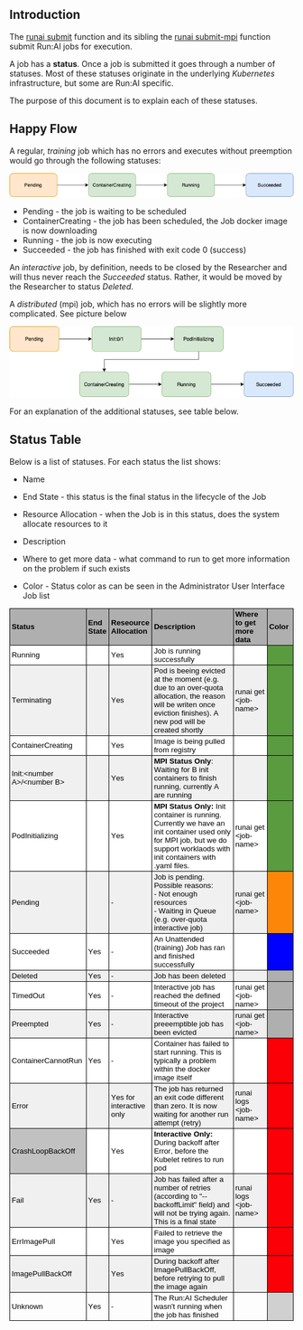 ## Introduction

The [runai submit](../Command-Line-Interface-API-Reference/runai-submit.md) function and its sibling the [runai submit-mpi](../Command-Line-Interface-API-Reference/runai-submit-mpi.md) function submit Run:AI jobs for execution. 

A job has a __status__. Once a job is submitted it goes through a number of statuses. Most of these statuses originate in the underlying _Kubernetes_ infrastructure, but some are Run:AI specific. 

The purpose of this document is to explain each of these statuses. 

## Happy Flow

A regular, _training_ job which has no errors and executes without preemption would go through the following statuses:

![Job-Statuses-Success](img/Job-Statuses-Success.png)

* Pending - the job is waiting to be scheduled
* ContainerCreating - the job has been scheduled, the Job docker image is now downloading
* Running - the job is now executing
* Succeeded - the job has finished with exit code 0 (success)


An _interactive_ job, by definition, needs to be closed by the Researcher and will thus never reach the _Succeeded_ status. Rather, it would be moved by the Researcher to status _Deleted_.


A _distributed_ (mpi) job, which has no errors will be slightly more complicated. See picture below 

![mpi-Job-Statuses-Success](img/mpi-Job-Statuses-Success.png)

For an explanation of the additional statuses, see table below.


## Status Table

Below is a list of statuses. For each status the list shows:

* Name

* End State - this status is the final status in the lifecycle of the Job

* Resource Allocation - when the Job is in this status, does the system allocate resources to it

* Description

* Where to get more data - what command to run to get more information on the problem if such exists

* Color - Status color as can be seen in the Administrator User Interface Job list


  <style type="text/css">
    p.p1 {margin: 0.0px 0.0px 0.0px 0.0px; font: 13.3px Arial; color: #000000; -webkit-text-stroke: #000000}
    p.p2 {margin: 0.0px 0.0px 0.0px 0.0px; font: 13.3px Arial; color: #000000; -webkit-text-stroke: #000000; min-height: 15.0px}
    span.s1 {font-kerning: none}
    table.t1 {border-collapse: collapse; table-layout: fixed}
    td.td1 {width: 172.0px; background-color: #afafaf; border-style: solid; border-width: 1.0px 1.0px 1.0px 1.0px; border-color: #000000 #000000 #000000 #000000; padding: 2.0px 3.0px 2.0px 3.0px}
    td.td2 {width: 48.0px; background-color: #afafaf; border-style: solid; border-width: 1.0px 1.0px 1.0px 1.0px; border-color: #000000 #000000 #000000 #c1c1c1; padding: 2.0px 3.0px 2.0px 3.0px}
    td.td3 {width: 82.0px; background-color: #afafaf; border-style: solid; border-width: 1.0px 1.0px 1.0px 1.0px; border-color: #000000 #000000 #000000 #c1c1c1; padding: 2.0px 3.0px 2.0px 3.0px}
    td.td4 {width: 456.0px; background-color: #afafaf; border-style: solid; border-width: 1.0px 1.0px 1.0px 1.0px; border-color: #000000 #000000 #000000 #c1c1c1; padding: 2.0px 3.0px 2.0px 3.0px}
    td.td5 {width: 151.0px; background-color: #afafaf; border-style: solid; border-width: 1.0px 1.0px 1.0px 1.0px; border-color: #000000 #000000 #000000 #c1c1c1; padding: 2.0px 3.0px 2.0px 3.0px}
    td.td6 {width: 93.0px; background-color: #afafaf; border-style: solid; border-width: 1.0px 1.0px 1.0px 1.0px; border-color: #000000 #000000 #000000 #c1c1c1; padding: 2.0px 3.0px 2.0px 3.0px}
    td.td7 {width: 172.0px; background-color: #ffffff; border-style: solid; border-width: 1.0px 1.0px 1.0px 1.0px; border-color: #c1c1c1 #000000 #000000 #000000; padding: 2.0px 3.0px 2.0px 3.0px}
    td.td8 {width: 48.0px; background-color: #ffffff; border-style: solid; border-width: 1.0px 1.0px 1.0px 1.0px; border-color: #c1c1c1 #000000 #000000 #c1c1c1; padding: 2.0px 3.0px 2.0px 3.0px}
    td.td9 {width: 82.0px; background-color: #ffffff; border-style: solid; border-width: 1.0px 1.0px 1.0px 1.0px; border-color: #c1c1c1 #000000 #000000 #c1c1c1; padding: 2.0px 3.0px 2.0px 3.0px}
    td.td10 {width: 456.0px; background-color: #ffffff; border-style: solid; border-width: 1.0px 1.0px 1.0px 1.0px; border-color: #c1c1c1 #000000 #000000 #c1c1c1; padding: 2.0px 3.0px 2.0px 3.0px}
    td.td11 {width: 151.0px; background-color: #ffffff; border-style: solid; border-width: 1.0px 1.0px 1.0px 1.0px; border-color: #c1c1c1 #000000 #000000 #c1c1c1; padding: 2.0px 3.0px 2.0px 3.0px}
    td.td12 {width: 93.0px; background-color: #599b3e; border-style: solid; border-width: 1.0px 1.0px 1.0px 1.0px; border-color: #c1c1c1 #000000 #000000 #c1c1c1; padding: 2.0px 3.0px 2.0px 3.0px}
    td.td13 {width: 172.0px; background-color: #f0f0f0; border-style: solid; border-width: 1.0px 1.0px 1.0px 1.0px; border-color: #c1c1c1 #000000 #000000 #000000; padding: 2.0px 3.0px 2.0px 3.0px}
    td.td14 {width: 48.0px; background-color: #f0f0f0; border-style: solid; border-width: 1.0px 1.0px 1.0px 1.0px; border-color: #c1c1c1 #000000 #000000 #c1c1c1; padding: 2.0px 3.0px 2.0px 3.0px}
    td.td15 {width: 82.0px; background-color: #f0f0f0; border-style: solid; border-width: 1.0px 1.0px 1.0px 1.0px; border-color: #c1c1c1 #000000 #000000 #c1c1c1; padding: 2.0px 3.0px 2.0px 3.0px}
    td.td16 {width: 456.0px; background-color: #f0f0f0; border-style: solid; border-width: 1.0px 1.0px 1.0px 1.0px; border-color: #c1c1c1 #000000 #000000 #c1c1c1; padding: 2.0px 3.0px 2.0px 3.0px}
    td.td17 {width: 151.0px; background-color: #f0f0f0; border-style: solid; border-width: 1.0px 1.0px 1.0px 1.0px; border-color: #c1c1c1 #000000 #000000 #c1c1c1; padding: 2.0px 3.0px 2.0px 3.0px}
    td.td18 {width: 93.0px; background-color: #fd8608; border-style: solid; border-width: 1.0px 1.0px 1.0px 1.0px; border-color: #c1c1c1 #000000 #000000 #c1c1c1; padding: 2.0px 3.0px 2.0px 3.0px}
    td.td19 {width: 93.0px; background-color: #0000ff; border-style: solid; border-width: 1.0px 1.0px 1.0px 1.0px; border-color: #c1c1c1 #000000 #000000 #c1c1c1; padding: 2.0px 3.0px 2.0px 3.0px}
    td.td20 {width: 93.0px; background-color: #afafaf; border-style: solid; border-width: 1.0px 1.0px 1.0px 1.0px; border-color: #c1c1c1 #000000 #000000 #c1c1c1; padding: 2.0px 3.0px 2.0px 3.0px}
    td.td21 {width: 93.0px; background-color: #fb0007; border-style: solid; border-width: 1.0px 1.0px 1.0px 1.0px; border-color: #c1c1c1 #000000 #000000 #c1c1c1; padding: 2.0px 3.0px 2.0px 3.0px}
    td.td22 {width: 172.0px; background-color: #c1c1c1; border-style: solid; border-width: 1.0px 1.0px 1.0px 1.0px; border-color: #c1c1c1 #000000 #000000 #000000; padding: 2.0px 3.0px 2.0px 3.0px}
    td.td23 {width: 172.0px; border-style: solid; border-width: 1.0px 1.0px 1.0px 1.0px; border-color: #c1c1c1 #000000 #000000 #000000; padding: 2.0px 3.0px 2.0px 3.0px}
    td.td24 {width: 48.0px; border-style: solid; border-width: 1.0px 1.0px 1.0px 1.0px; border-color: #c1c1c1 #000000 #000000 #c1c1c1; padding: 2.0px 3.0px 2.0px 3.0px}
    td.td25 {width: 82.0px; border-style: solid; border-width: 1.0px 1.0px 1.0px 1.0px; border-color: #c1c1c1 #000000 #000000 #c1c1c1; padding: 2.0px 3.0px 2.0px 3.0px}
    td.td26 {width: 456.0px; border-style: solid; border-width: 1.0px 1.0px 1.0px 1.0px; border-color: #c1c1c1 #000000 #000000 #c1c1c1; padding: 2.0px 3.0px 2.0px 3.0px}
    td.td27 {width: 151.0px; border-style: solid; border-width: 1.0px 1.0px 1.0px 1.0px; border-color: #c1c1c1 #000000 #000000 #c1c1c1; padding: 2.0px 3.0px 2.0px 3.0px}
    td.td28 {width: 93.0px; background-color: #d0d0d0; border-style: solid; border-width: 1.0px 1.0px 1.0px 1.0px; border-color: #c1c1c1 #000000 #000000 #c1c1c1; padding: 2.0px 3.0px 2.0px 3.0px}
  </style>

<table cellspacing="0" cellpadding="0" class="t1">
  <tbody>
    <tr>
      <td valign="middle" class="td1">
        <p class="p1"><span class="s1"><b>Status</b></span></p>
      </td>
      <td valign="middle" class="td2">
        <p class="p1"><span class="s1"><b>End State</b></span></p>
      </td>
      <td valign="middle" class="td3">
        <p class="p1"><span class="s1"><b>Reseource Allocation</b></span></p>
      </td>
      <td valign="middle" class="td4">
        <p class="p1"><span class="s1"><b>Description</b></span></p>
      </td>
      <td valign="middle" class="td5">
        <p class="p1"><span class="s1"><b>Where to get more data</b></span></p>
      </td>
      <td valign="middle" class="td6">
        <p class="p1"><span class="s1"><b>Color</b></span></p>
      </td>
    </tr>
    <tr>
      <td valign="middle" class="td7">
        <p class="p1"><span class="s1">Running</span></p>
      </td>
      <td valign="middle" class="td8">
        <p class="p2"><span class="s1"></span><br></p>
      </td>
      <td valign="middle" class="td9">
        <p class="p1"><span class="s1">Yes</span></p>
      </td>
      <td valign="middle" class="td10">
        <p class="p1"><span class="s1">Job is running successfully</span></p>
      </td>
      <td valign="middle" class="td11">
        <p class="p2"><span class="s1"></span><br></p>
      </td>
      <td valign="middle" class="td12">
        <p class="p2"><span class="s1"></span><br></p>
      </td>
    </tr>
    <tr>
      <td valign="middle" class="td13">
        <p class="p1"><span class="s1">Terminating</span></p>
      </td>
      <td valign="middle" class="td14">
        <p class="p2"><span class="s1"></span><br></p>
      </td>
      <td valign="middle" class="td15">
        <p class="p1"><span class="s1">Yes</span></p>
      </td>
      <td valign="middle" class="td16">
        <p class="p1"><span class="s1">Pod is beeing evicted at the moment (e.g. due to an over-quota allocation, the reason will be writen once eviction finishes). A new pod will be created shortly</span></p>
      </td>
      <td valign="middle" class="td17">
        <p class="p1"><span class="s1">runai get &lt;job-name&gt;<span class="Apple-converted-space"> </span></span></p>
      </td>
      <td valign="middle" class="td12">
        <p class="p2"><span class="s1"></span><br></p>
      </td>
    </tr>
    <tr>
      <td valign="middle" class="td7">
        <p class="p1"><span class="s1">ContainerCreating</span></p>
      </td>
      <td valign="middle" class="td8">
        <p class="p2"><span class="s1"></span><br></p>
      </td>
      <td valign="middle" class="td9">
        <p class="p1"><span class="s1">Yes</span></p>
      </td>
      <td valign="middle" class="td10">
        <p class="p1"><span class="s1">Image is being pulled from registry</span></p>
      </td>
      <td valign="middle" class="td11">
        <p class="p2"><span class="s1"></span><br></p>
      </td>
      <td valign="middle" class="td12">
        <p class="p2"><span class="s1"></span><br></p>
      </td>
    </tr>
    <tr>
      <td valign="middle" class="td13">
        <p class="p1"><span class="s1">Init:&lt;number A&gt;/&lt;number B&gt;</span></p>
      </td>
      <td valign="middle" class="td14">
        <p class="p2"><span class="s1"></span><br></p>
      </td>
      <td valign="middle" class="td15">
        <p class="p1"><span class="s1">Yes</span></p>
      </td>
      <td valign="middle" class="td16">
        <p class="p1"><span class="s1"><b>MPI Status Only</b>: Waiting for B init containers to finish running, currently A are running</span></p>
      </td>
      <td valign="middle" class="td17">
        <p class="p2"><span class="s1"></span><br></p>
      </td>
      <td valign="middle" class="td12">
        <p class="p2"><span class="s1"></span><br></p>
      </td>
    </tr>
    <tr>
      <td valign="middle" class="td7">
        <p class="p1"><span class="s1">PodInitializing</span></p>
      </td>
      <td valign="middle" class="td8">
        <p class="p2"><span class="s1"></span><br></p>
      </td>
      <td valign="middle" class="td9">
        <p class="p1"><span class="s1">Yes</span></p>
      </td>
      <td valign="middle" class="td10">
        <p class="p1"><span class="s1"><b>MPI Status Only: </b>Init container is running. Currently we have an init container used only for MPI job, but we do support worklaods with init containers with .yaml files.</span></p>
      </td>
      <td valign="middle" class="td11">
        <p class="p1"><span class="s1">runai get &lt;job-name&gt;<span class="Apple-converted-space"> </span></span></p>
      </td>
      <td valign="middle" class="td12">
        <p class="p2"><span class="s1"></span><br></p>
      </td>
    </tr>
    <tr>
      <td valign="middle" class="td13">
        <p class="p1"><span class="s1">Pending</span></p>
      </td>
      <td valign="middle" class="td14">
        <p class="p2"><span class="s1"></span><br></p>
      </td>
      <td valign="middle" class="td15">
        <p class="p1"><span class="s1">-</span></p>
      </td>
      <td valign="middle" class="td16">
        <p class="p1"><span class="s1">Job is pending. Possible reasons:</span></p>
        <p class="p1"><span class="s1">- Not enough resources</span></p>
        <p class="p1"><span class="s1">- Waiting in Queue (e.g. over-quota interactive job)</span></p>
      </td>
      <td valign="middle" class="td17">
        <p class="p1"><span class="s1">runai get &lt;job-name&gt;<span class="Apple-converted-space"> </span></span></p>
      </td>
      <td valign="middle" class="td18">
        <p class="p2"><span class="s1"></span><br></p>
      </td>
    </tr>
    <tr>
      <td valign="middle" class="td7">
        <p class="p1"><span class="s1">Succeeded</span></p>
      </td>
      <td valign="middle" class="td8">
        <p class="p1"><span class="s1">Yes</span></p>
      </td>
      <td valign="middle" class="td9">
        <p class="p1"><span class="s1">-</span></p>
      </td>
      <td valign="middle" class="td10">
        <p class="p1"><span class="s1">An Unattended (training) Job has ran and finished successfully</span></p>
      </td>
      <td valign="middle" class="td11">
        <p class="p2"><span class="s1"></span><br></p>
      </td>
      <td valign="middle" class="td19">
        <p class="p2"><span class="s1"></span><br></p>
      </td>
    </tr>
    <tr>
      <td valign="middle" class="td13">
        <p class="p1"><span class="s1">Deleted</span></p>
      </td>
      <td valign="middle" class="td14">
        <p class="p1"><span class="s1">Yes</span></p>
      </td>
      <td valign="middle" class="td15">
        <p class="p1"><span class="s1">-</span></p>
      </td>
      <td valign="middle" class="td16">
        <p class="p1"><span class="s1">Job has been deleted</span></p>
      </td>
      <td valign="middle" class="td17">
        <p class="p2"><span class="s1"></span><br></p>
      </td>
      <td valign="middle" class="td20">
        <p class="p2"><span class="s1"></span><br></p>
      </td>
    </tr>
    <tr>
      <td valign="middle" class="td7">
        <p class="p1"><span class="s1">TimedOut</span></p>
      </td>
      <td valign="middle" class="td8">
        <p class="p1"><span class="s1">Yes</span></p>
      </td>
      <td valign="middle" class="td9">
        <p class="p1"><span class="s1">-</span></p>
      </td>
      <td valign="middle" class="td10">
        <p class="p1"><span class="s1">Interactive job has reached the defined timeout of the project</span></p>
      </td>
      <td valign="middle" class="td11">
        <p class="p1"><span class="s1">runai get &lt;job-name&gt;<span class="Apple-converted-space"> </span></span></p>
      </td>
      <td valign="middle" class="td20">
        <p class="p2"><span class="s1"></span><br></p>
      </td>
    </tr>
    <tr>
      <td valign="middle" class="td13">
        <p class="p1"><span class="s1">Preempted</span></p>
      </td>
      <td valign="middle" class="td14">
        <p class="p1"><span class="s1">Yes</span></p>
      </td>
      <td valign="middle" class="td15">
        <p class="p1"><span class="s1">-</span></p>
      </td>
      <td valign="middle" class="td16">
        <p class="p1"><span class="s1">Interactive preeemptible job has been evicted</span></p>
      </td>
      <td valign="middle" class="td17">
        <p class="p1"><span class="s1">runai get &lt;job-name&gt;<span class="Apple-converted-space"> </span></span></p>
      </td>
      <td valign="middle" class="td20">
        <p class="p2"><span class="s1"></span><br></p>
      </td>
    </tr>
    <tr>
      <td valign="middle" class="td7">
        <p class="p1"><span class="s1">ContainerCannotRun</span></p>
      </td>
      <td valign="middle" class="td8">
        <p class="p1"><span class="s1">Yes</span></p>
      </td>
      <td valign="middle" class="td9">
        <p class="p1"><span class="s1">-</span></p>
      </td>
      <td valign="middle" class="td10">
        <p class="p1"><span class="s1">Container has failed to start running. This is typically a problem within the docker image itself</span></p>
      </td>
      <td valign="middle" class="td11">
        <p class="p2"><span class="s1"></span><br></p>
      </td>
      <td valign="middle" class="td21">
        <p class="p2"><span class="s1"></span><br></p>
      </td>
    </tr>
    <tr>
      <td valign="middle" class="td13">
        <p class="p1"><span class="s1">Error</span></p>
      </td>
      <td valign="middle" class="td14">
        <p class="p2"><span class="s1"></span><br></p>
      </td>
      <td valign="middle" class="td15">
        <p class="p1"><span class="s1">Yes for interactive only<span class="Apple-converted-space"> </span></span></p>
      </td>
      <td valign="middle" class="td16">
        <p class="p1"><span class="s1">The job has returned an exit code different than zero. It is now waiting for another run attempt (retry)</span></p>
      </td>
      <td valign="middle" class="td17">
        <p class="p1"><span class="s1">runai logs &lt;job-name&gt;</span></p>
      </td>
      <td valign="middle" class="td21">
        <p class="p2"><span class="s1"></span><br></p>
      </td>
    </tr>
    <tr>
      <td valign="middle" class="td22">
        <p class="p1"><span class="s1">CrashLoopBackOff</span></p>
      </td>
      <td valign="middle" class="td8">
        <p class="p2"><span class="s1"></span><br></p>
      </td>
      <td valign="middle" class="td9">
        <p class="p1"><span class="s1">Yes</span></p>
      </td>
      <td valign="middle" class="td10">
        <p class="p1"><span class="s1"><b>Interactive Only: </b>During backoff after Error, before the Kubelet retires to run pod</span></p>
      </td>
      <td valign="middle" class="td11">
        <p class="p2"><span class="s1"></span><br></p>
      </td>
      <td valign="middle" class="td21">
        <p class="p2"><span class="s1"></span><br></p>
      </td>
    </tr>
    <tr>
      <td valign="middle" class="td13">
        <p class="p1"><span class="s1">Fail</span></p>
      </td>
      <td valign="middle" class="td14">
        <p class="p1"><span class="s1">Yes</span></p>
      </td>
      <td valign="middle" class="td15">
        <p class="p1"><span class="s1">-</span></p>
      </td>
      <td valign="middle" class="td16">
        <p class="p1"><span class="s1">Job has failed after a number of retries (according to "--backoffLimit" field) and will not be trying again. This is a final state</span></p>
      </td>
      <td valign="middle" class="td17">
        <p class="p1"><span class="s1">runai logs &lt;job-name&gt;</span></p>
      </td>
      <td valign="middle" class="td21">
        <p class="p2"><span class="s1"></span><br></p>
      </td>
    </tr>
    <tr>
      <td valign="middle" class="td7">
        <p class="p1"><span class="s1">ErrImagePull</span></p>
      </td>
      <td valign="middle" class="td8">
        <p class="p2"><span class="s1"></span><br></p>
      </td>
      <td valign="middle" class="td9">
        <p class="p1"><span class="s1">Yes</span></p>
      </td>
      <td valign="middle" class="td10">
        <p class="p1"><span class="s1">Failed to retrieve the image you specified as image</span></p>
      </td>
      <td valign="middle" class="td11">
        <p class="p2"><span class="s1"></span><br></p>
      </td>
      <td valign="middle" class="td21">
        <p class="p2"><span class="s1"></span><br></p>
      </td>
    </tr>
    <tr>
      <td valign="middle" class="td13">
        <p class="p1"><span class="s1">ImagePullBackOff</span></p>
      </td>
      <td valign="middle" class="td14">
        <p class="p2"><span class="s1"></span><br></p>
      </td>
      <td valign="middle" class="td15">
        <p class="p1"><span class="s1">Yes</span></p>
      </td>
      <td valign="middle" class="td16">
        <p class="p1"><span class="s1">During backoff after ImagePullBackOff, before retrying to pull the image again</span></p>
      </td>
      <td valign="middle" class="td17">
        <p class="p2"><span class="s1"></span><br></p>
      </td>
      <td valign="middle" class="td21">
        <p class="p2"><span class="s1"></span><br></p>
      </td>
    </tr>
    <tr>
      <td valign="middle" class="td23">
        <p class="p1"><span class="s1">Unknown</span></p>
      </td>
      <td valign="middle" class="td24">
        <p class="p1"><span class="s1">Yes</span></p>
      </td>
      <td valign="middle" class="td25">
        <p class="p1"><span class="s1">-</span></p>
      </td>
      <td valign="middle" class="td26">
        <p class="p1"><span class="s1">The Run:AI Scheduler wasn't running when the job has finished</span></p>
      </td>
      <td valign="middle" class="td27">
        <p class="p2"><span class="s1"></span><br></p>
      </td>
      <td valign="middle" class="td28">
        <p class="p2"><span class="s1"></span><br></p>
      </td>
    </tr>
  </tbody>
</table>